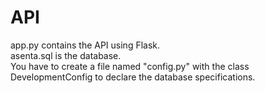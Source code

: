 # API
app.py contains the API using Flask.\
asenta.sql is the database.\
You have to create a file named "config.py" with the class DevelopmentConfig to declare the database specifications.